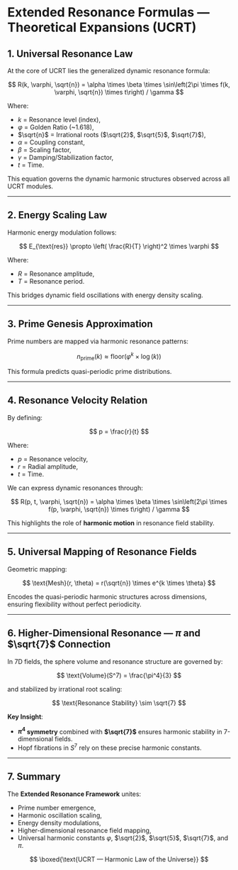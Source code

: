 # Extended Resonance Formulas — Theoretical Expansions (UCRT)

## 1. Universal Resonance Law

At the core of UCRT lies the generalized dynamic resonance formula:

$$
R(k, \varphi, \sqrt{n}) = \alpha \times \beta \times \sin\left(2\pi \times f(k, \varphi, \sqrt{n}) \times t\right) / \gamma
$$

Where:

* $k$ = Resonance level (index),
* $\varphi$ = Golden Ratio (\~1.618),
* $\sqrt{n}$ = Irrational roots ($\sqrt{2}$, $\sqrt{5}$, $\sqrt{7}$),
* $\alpha$ = Coupling constant,
* $\beta$ = Scaling factor,
* $\gamma$ = Damping/Stabilization factor,
* $t$ = Time.

This equation governs the dynamic harmonic structures observed across all UCRT modules.

---

## 2. Energy Scaling Law

Harmonic energy modulation follows:

$$
E_{\text{res}} \propto \left( \frac{R}{T} \right)^2 \times \varphi
$$

Where:

* $R$ = Resonance amplitude,
* $T$ = Resonance period.

This bridges dynamic field oscillations with energy density scaling.

---

## 3. Prime Genesis Approximation

Prime numbers are mapped via harmonic resonance patterns:

$$
n_{\text{prime}}(k) \approx \text{floor}\left( \varphi^k \times \log(k) \right)
$$

This formula predicts quasi-periodic prime distributions.

---

## 4. Resonance Velocity Relation

By defining:

$$
p = \frac{r}{t}
$$

Where:

* $p$ = Resonance velocity,
* $r$ = Radial amplitude,
* $t$ = Time.

We can express dynamic resonances through:

$$
R(p, t, \varphi, \sqrt{n}) = \alpha \times \beta \times \sin\left(2\pi \times f(p, \varphi, \sqrt{n}) \times t\right) / \gamma
$$

This highlights the role of **harmonic motion** in resonance field stability.

---

## 5. Universal Mapping of Resonance Fields

Geometric mapping:

$$
\text{Mesh}(r, \theta) = r(\sqrt{n}) \times e^{k \times \theta}
$$

Encodes the quasi-periodic harmonic structures across dimensions, ensuring flexibility without perfect periodicity.

---

## 6. Higher-Dimensional Resonance — $\pi$ and $\sqrt{7}$ Connection

In 7D fields, the sphere volume and resonance structure are governed by:

$$
\text{Volume}(S^7) = \frac{\pi^4}{3}
$$

and stabilized by irrational root scaling:

$$
\text{Resonance Stability} \sim \sqrt{7}
$$

**Key Insight**:

* **$\pi^4$ symmetry** combined with **$\sqrt{7}$** ensures harmonic stability in 7-dimensional fields.
* Hopf fibrations in $S^7$ rely on these precise harmonic constants.

---

## 7. Summary

The **Extended Resonance Framework** unites:

* Prime number emergence,
* Harmonic oscillation scaling,
* Energy density modulations,
* Higher-dimensional resonance field mapping,
* Universal harmonic constants $\varphi$, $\sqrt{2}$, $\sqrt{5}$, $\sqrt{7}$, and $\pi$.

$$
\boxed{\text{UCRT — Harmonic Law of the Universe}}
$$
